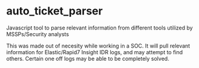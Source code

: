 # auto_ticket_parser
Javascript tool to parse relevant information from different tools utilized by MSSPs/Security analysts

This was made out of necesity while working in a SOC. It will pull relevant information for Elastic/Rapid7 Insight IDR logs, and may attempt to find others. Certain one off logs may be able to be completely solved.

